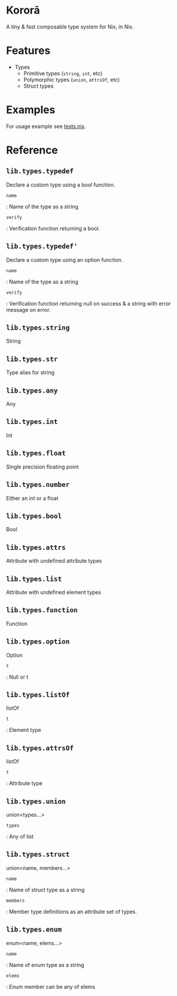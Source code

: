 # Kororā
A tiny & fast composable type system for Nix, in Nix.

# Features

- Types
  - Primitive types (`string`, `int`, etc)
  - Polymorphic types (`union`, `attrsOf`, etc)
  - Struct types

# Examples
For usage example see [tests.nix](./tests.nix).

# Reference

## `lib.types.typedef`

Declare a custom type using a bool function.

`name`

: Name of the type as a string


`verify`

: Verification function returning a bool.


## `lib.types.typedef'`

Declare a custom type using an option<str> function.

`name`

: Name of the type as a string


`verify`

: Verification function returning null on success & a string with error message on error.


## `lib.types.string`

String

## `lib.types.str`

Type alias for string

## `lib.types.any`

Any

## `lib.types.int`

Int

## `lib.types.float`

Single precision floating point

## `lib.types.number`

Either an int or a float

## `lib.types.bool`

Bool

## `lib.types.attrs`

Attribute with undefined attribute types

## `lib.types.list`

Attribute with undefined element types

## `lib.types.function`

Function

## `lib.types.option`

Option<t>

`t`

: Null or t


## `lib.types.listOf`

listOf<t>

`t`

: Element type


## `lib.types.attrsOf`

listOf<t>

`t`

: Attribute type


## `lib.types.union`

union<types...>

`types`

: Any of list<t>


## `lib.types.struct`

union<name, members...>

`name`

: Name of struct type as a string


`members`

: Member type definitions as an attribute set of types.


## `lib.types.enum`

enum<name, elems...>

`name`

: Name of enum type as a string


`elems`

: Enum member can be any of elems


